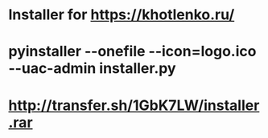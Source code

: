 # Installer for https://khotlenko.ru/
# pyinstaller --onefile --icon=logo.ico --uac-admin  installer.py
# http://transfer.sh/1GbK7LW/installer.rar
